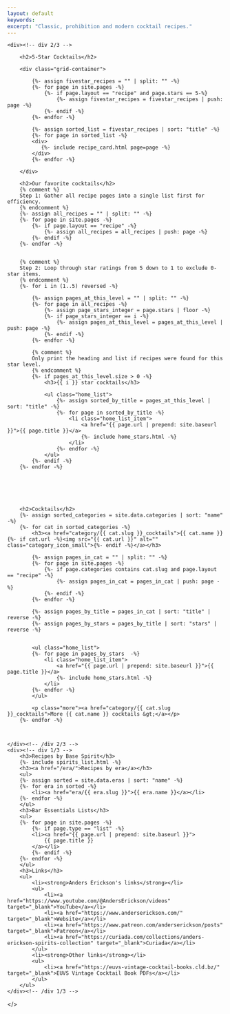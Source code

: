 ```yaml
---
layout: default
keywords:
excerpt: "Classic, prohibition and modern cocktail recipes."
---
```


<div class="grid-container two-thirds">

    <div><!-- div 2/3 -->

        <h2>5-Star Cocktails</h2>

        <div class="grid-container">

            {%- assign fivestar_recipes = "" | split: "" -%}
            {%- for page in site.pages -%}
                {%- if page.layout == "recipe" and page.stars == 5-%}
                    {%- assign fivestar_recipes = fivestar_recipes | push: page -%}
                {%- endif -%}
            {%- endfor -%}
    
            {%- assign sorted_list = fivestar_recipes | sort: "title" -%}
            {%- for page in sorted_list -%}
            <div>
               {%- include recipe_card.html page=page -%}
            </div>
            {%- endfor -%}
            
        </div>

        <h2>Our favorite cocktails</h2>
        {% comment %}
        Step 1: Gather all recipe pages into a single list first for efficiency.
        {% endcomment %}
        {%- assign all_recipes = "" | split: "" -%}
        {%- for page in site.pages -%}
            {%- if page.layout == "recipe" -%}
                {%- assign all_recipes = all_recipes | push: page -%}
            {%- endif -%}
        {%- endfor -%}


        {% comment %}
        Step 2: Loop through star ratings from 5 down to 1 to exclude 0-star items.
        {% endcomment %}
        {%- for i in (1..5) reversed -%}

            {%- assign pages_at_this_level = "" | split: "" -%}
            {%- for page in all_recipes -%}
                {%- assign page_stars_integer = page.stars | floor -%}
                {%- if page_stars_integer == i -%}
                    {%- assign pages_at_this_level = pages_at_this_level | push: page -%}
                {%- endif -%}
            {%- endfor -%}

            {% comment %}
            Only print the heading and list if recipes were found for this star level.
            {% endcomment %}
            {%- if pages_at_this_level.size > 0 -%}
                <h3>{{ i }} star cocktails</h3>

                <ul class="home_list">
                    {%- assign sorted_by_title = pages_at_this_level | sort: "title" -%}
                    {%- for page in sorted_by_title -%}
                        <li class="home_list_item">
                            <a href="{{ page.url | prepend: site.baseurl }}">{{ page.title }}</a>
                            {%- include home_stars.html -%}
                        </li>
                    {%- endfor -%}
                </ul>
            {%- endif -%}
        {%- endfor -%}




        
        
        <h2>Cocktails</h2>
        {%- assign sorted_categories = site.data.categories | sort: "name" -%}
        {%- for cat in sorted_categories -%}
            <h3><a href="category/{{ cat.slug }}_cocktails">{{ cat.name }} {%- if cat.url -%}<img src="{{ cat.url }}" alt="" class="category_icon_small">{%- endif -%}</a></h3>

            {%- assign pages_in_cat = "" | split: "" -%}
            {%- for page in site.pages -%}
                {%- if page.categories contains cat.slug and page.layout == "recipe" -%}
                    {%- assign pages_in_cat = pages_in_cat | push: page -%}
                {%- endif -%}
            {%- endfor -%}

            {%- assign pages_by_title = pages_in_cat | sort: "title" | reverse -%}
            {%- assign pages_by_stars = pages_by_title | sort: "stars" | reverse -%}


            <ul class="home_list">
            {%- for page in pages_by_stars  -%}
                <li class="home_list_item">
                    <a href="{{ page.url | prepend: site.baseurl }}">{{ page.title }}</a>
                    {%- include home_stars.html -%}
                </li>
            {%- endfor -%}
            </ul>

            <p class="more"><a href="category/{{ cat.slug }}_cocktails">More {{ cat.name }} cocktails &gt;</a></p>
        {%- endfor -%}



    </div><!-- /div 2/3 -->
    <div><!-- div 1/3 -->
        <h3>Recipes by Base Spirit</h3>
        {%- include spirits_list.html -%}
        <h3><a href="/era/">Recipes by era</a></h3>
        <ul>
        {%- assign sorted = site.data.eras | sort: "name" -%}
        {%- for era in sorted -%}
            <li><a href="era/{{ era.slug }}">{{ era.name }}</a></li>
        {%- endfor -%}
        </ul>
        <h3>Bar Essentials Lists</h3>
        <ul>
        {%- for page in site.pages -%}
            {%- if page.type == "list" -%}
            <li><a href="{{ page.url | prepend: site.baseurl }}">
                {{ page.title }}
            </a></li>
            {%- endif -%}
        {%- endfor -%}
        </ul>
        <h3>Links</h3>
        <ul>
            <li><strong>Anders Erickson's links</strong></li>
            <ul>
                <li><a href="https://www.youtube.com/@AndersErickson/videos" target="_blank">YouTube</a></li>
                <li><a href="https://www.anderserickson.com/" target="_blank">Website</a></li>
                <li><a href="https://www.patreon.com/anderserickson/posts" target="_blank">Patreon</a></li>
                <li><a href="https://curiada.com/collections/anders-erickson-spirits-collection" target="_blank">Curiada</a></li>
            </ul>
            <li><strong>Other links</strong></li>
            <ul>
                <li><a href="https://euvs-vintage-cocktail-books.cld.bz/" target="_blank">EUVS Vintage Cocktail Book PDFs</a></li>
            </ul>
        </ul>
    </div><!-- /div 1/3 -->
</><!-- /div grid-container -->
